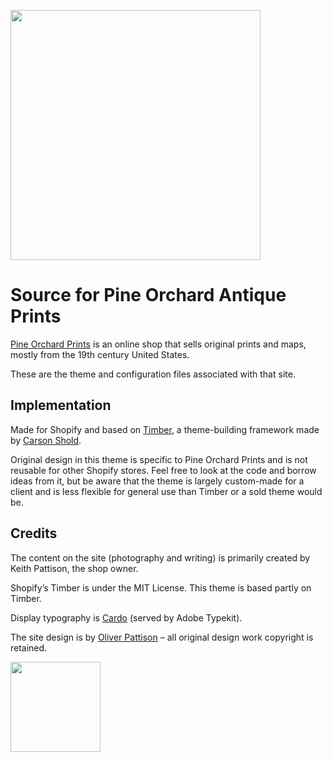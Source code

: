 <a href="http://pineorchardprints.com/"><img src="https://cdn.shopify.com/s/files/1/1070/0518/files/logo.svg" width="400"></a>

# Source for Pine Orchard Antique Prints

[Pine Orchard Prints](http://pineorchardprints.com/) is an online shop that sells original prints and maps, mostly from the 19th century United States.

These are the theme and configuration files associated with that site.

## Implementation

Made for Shopify and based on [Timber](https://github.com/Shopify/Timber), a theme-building framework made by [Carson Shold](https://github.com/cshold).

Original design in this theme is specific to Pine Orchard Prints and is not reusable for other Shopify stores. Feel free to look at the code and borrow ideas from it, but be aware that the theme is largely custom-made for a client and is less flexible for general use than Timber or a sold theme would be.

## Credits

The content on the site (photography and writing) is primarily created by Keith Pattison, the shop owner.

Shopify’s Timber is under the MIT License. This theme is based partly on Timber.

Display typography is [Cardo](http://scholarsfonts.net/cardofnt.html) (served by Adobe Typekit).

The site design is by [Oliver Pattison](http://olivermak.es) – all original design work copyright is retained.

<a href="http://olivermak.es/"><img src="http://olivermak.es/resources/icons/favicon144.svg" width="144"></a>

